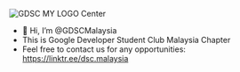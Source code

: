 ![GDSC MY LOGO Center](https://user-images.githubusercontent.com/104991441/166931543-298bfbaf-9cbe-4d84-ba6c-840e46c6e45e.png)
- 👋 Hi, I’m @GDSCMalaysia
- This is Google Developer Student Club Malaysia Chapter
- Feel free to contact us for any opportunities: https://linktr.ee/dsc.malaysia
<!---
GDSCMalaysia/GDSCMalaysia is a ✨ special ✨ repository because its `README.md` (this file) appears on your GitHub profile.
You can click the Preview link to take a look at your changes.
--->
